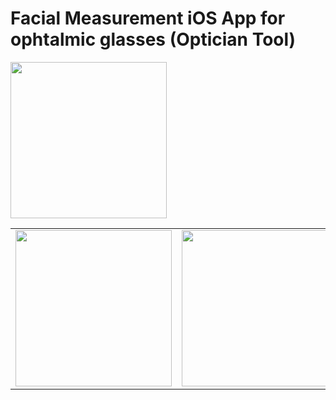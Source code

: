 # Facial Measurement iOS App for ophtalmic glasses (Optician Tool)

<img src="https://github.com/user-attachments/assets/ad5a4077-d694-43fe-969d-43132e2dd78a" width="250" />

<table>
<tr>
<td><img src="https://github.com/user-attachments/assets/fd9853ad-4f08-4d84-a38b-95b2617e58f3" width="250" /></td>
<td><img src="https://github.com/user-attachments/assets/2536b6e6-8921-41d7-ad0c-3b439c719750" width="250" /></td>
<td><img src="https://github.com/user-attachments/assets/77f2fbf2-6e69-40a0-ae85-57cb60b5c263" width="250" /></td>
</tr>
</table>
